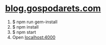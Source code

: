 # [blog.gospodarets.com](https://blog.gospodarets.com/)

1. $ npm run gem-install
1. $ npm install
1. $ npm start
1. Open [localhost:4000](http://localhost:4000/)
